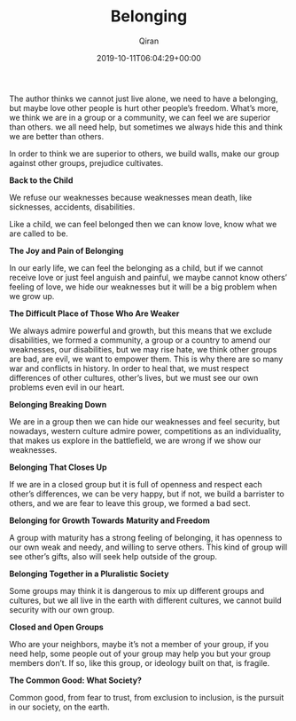 ﻿---
title: Belonging
author: Qiran
type: post
date: 2019-10-11T06:04:29+00:00
aliases: ["/belonging/"]
s:
  - Becoming Human
---
The author thinks we cannot just live alone, we need to have a belonging, but maybe love other people is hurt other people&#8217;s freedom. What&#8217;s more, we think we are in a group or a community, we can feel we are superior than others. we all need help, but sometimes we always hide this and think we are better than others.

In order to think we are superior to others, we build walls, make our group against other groups, prejudice cultivates.

**Back to the Child**

We refuse our weaknesses because weaknesses mean death, like sicknesses, accidents, disabilities.

Like a child, we can feel belonged then we can know love, know what we are called to be.

**The Joy and Pain of Belonging**

In our early life, we can feel the belonging as a child, but if we cannot receive love or just feel anguish and painful, we maybe cannot know others&#8217; feeling of love, we hide our weaknesses but it will be a big problem when we grow up.

**The Difficult Place of Those Who Are Weaker**

We always admire powerful and growth, but this means that we exclude disabilities, we formed a community, a group or a country to amend our weaknesses, our disabilities, but we may rise hate, we think other groups are bad, are evil, we want to empower them. This is why there are so many war and conflicts in history. In order to heal that, we must respect differences of other cultures, other&#8217;s lives, but we must see our own problems even evil in our heart.

**Belonging Breaking Down**

We are in a group then we can hide our weaknesses and feel security, but nowadays, western culture admire power, competitions as an individuality, that makes us explore in the battlefield, we are wrong if we show our weaknesses.

**Belonging That Closes Up**

If we are in a closed group but it is full of openness and respect each other&#8217;s differences, we can be very happy, but if not, we build a barrister to others, and we are fear to leave this group, we formed a bad sect.

**Belonging for Growth Towards**
**Maturity and Freedom**

A group with maturity has a strong feeling of belonging, it has openness to our own weak and needy, and willing to serve others. This kind of group will see other&#8217;s gifts, also will seek help outside of the group.

**Belonging Together in a Pluralistic Society**

Some groups may think it is dangerous to mix up different groups and cultures, but we all live in the earth with different cultures, we cannot build security with our own group.

**Closed and Open Groups**

Who are your neighbors, maybe it&#8217;s not a member of your group, if you need help, some people out of your group may help you but your group members don&#8217;t. If so, like this group, or ideology built on that, is fragile.

**The Common Good: What Society?**

Common good, from fear to trust, from exclusion to inclusion, is the pursuit in our society, on the earth.
